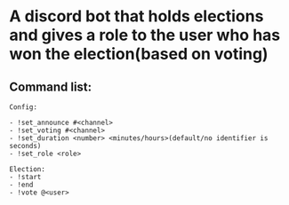 
# A discord bot that holds elections and gives a role to the user who has won the election(based on voting)

## Command list:

```
Config:

- !set_announce #<channel> 
- !set_voting #<channel>
- !set_duration <number> <minutes/hours>(default/no identifier is seconds)
- !set_role <role>
```

```       
Election:
- !start
- !end
- !vote @<user>
```



